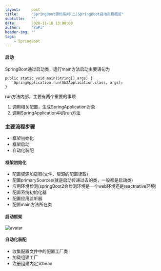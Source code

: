 ```yaml
---
layout:     post
title:      "SpringBoot源码系列(二)SpringBoot启动流程概览"
subtitle:   ""
date:       2020-11-16 13:00:00
author:     "YaPi"
header-img: ""
tags:
    - SpringBoot
---
```


#### 启动

SpringBoot通过启动类，运行main方法启动主要语句为

```
public static void main(String[] args) {
    SpringApplication.run(Sb2Application.class, args);
}
```
run方法内部，主要有两个重要的事项

1. 调用相关配置，生成SpringApplication对象
2. 调用SpringApplication中的run方法

### 主要流程步骤

- 框架初始化
- 框架启动
- 自动化装配

#### 框架初始化

- 配置资源加载器(文件、资源的配置读取)
- 配置primarySources(就是启动传递过去的类，一般都是启动类)
- 应用环境检测(springBoot2会检测环境是一个web环境还是reactnative环境)
- 配置系统初始化器
- 配置应用监听器
- 配置main方法所在类

#### 启动框架
![avatar](https://blog-1257627424.cos.ap-chengdu.myqcloud.com/springBoot%E6%BA%90%E7%A0%81/springboot%E5%90%AF%E5%8A%A8%E6%B5%81%E7%A8%8B.jpg)

#### 自动化装配

- 收集配置文件中的配置工厂类
- 加载组建工厂
- 注册组建内定义bean